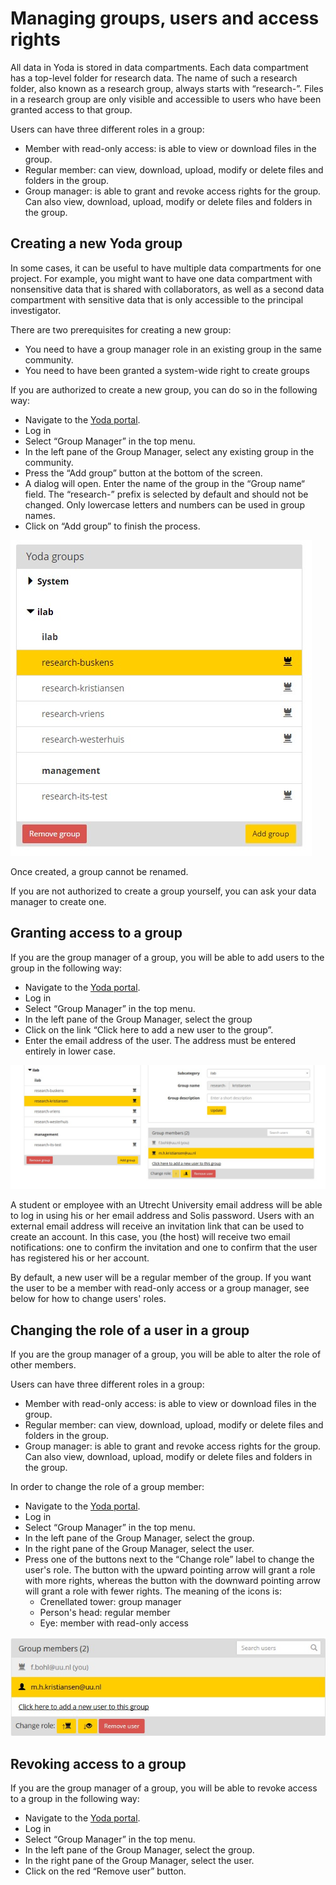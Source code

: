 # Managing groups, users and access rights

All data in Yoda is stored in data compartments. Each data compartment has a top-level folder for research data.
The name of such a research folder, also known as a research group, always starts with &ldquo;research-&rdquo;.
Files in a research group are only visible and accessible to users who have been granted access to that group.

Users can have three different roles in a group:
- Member with read-only access: is able to view or download files in the group.
- Regular member: can view, download, upload, modify or delete files and folders in the group.
- Group manager: is able to grant and revoke access rights for the group. Can also view, download, upload, modify
  or delete files and folders in the group.

## Creating a new Yoda group

In some cases, it can be useful to have multiple data compartments for one project. For example, you might want to
have one data compartment with nonsensitive data that is shared with collaborators, as well as a second data
compartment with sensitive data that is only accessible to the principal investigator. 

There are two prerequisites for creating a new group:
- You need to have a group manager role in an existing group in the same community.
- You need to have been granted a system-wide right to create groups  

If you are authorized to create a new group, you can do so in the following way:
- Navigate to the [Yoda portal](../getting-started/getting-started-portal.html).
- Log in
- Select &ldquo;Group Manager&rdquo; in the top menu.
- In the left pane of the Group Manager, select any existing group in the community.
- Press the &ldquo;Add group&rdquo; button at the bottom of the screen.
- A dialog will open. Enter the name of the group in the &ldquo;Group name&ldquo; field. The &ldquo;research-&rdquo; prefix
  is selected by default and should not be changed. Only lowercase letters and numbers can be used in group names.
- Click on &ldquo;Add group&rdquo; to finish the process.

![create Yoda group](create-user-group.jpg)

Once created, a group cannot be renamed.

If you are not authorized to create a group yourself, you can ask your data manager to create one.

## Granting access to a group

If you are the group manager of a group, you will be able to add users to the group in the following way:
- Navigate to the [Yoda portal](../getting-started/getting-started-portal.html).
- Log in
- Select &ldquo;Group Manager&rdquo; in the top menu.
- In the left pane of the Group Manager, select the group
- Click on the link &ldquo;Click here to add a new user to the group&rdquo;.
- Enter the email address of the user. The address must be entered entirely in lower case.

![Adding user](Adding-user.jpg)

A student or employee with an Utrecht University email address will be able to log in using his or her email address and
Solis password. Users with an external email address will receive an invitation link that can be used to create an account.
In this case, you (the host) will receive two email notifications: one to confirm the invitation and one to confirm that the user has
registered his or her account.

By default, a new user will be a regular member of the group. If you want the user to be a member with read-only access or
a group manager, see below for how to change users' roles.

## Changing the role of a user in a group

If you are the group manager of a group, you will be able to alter the role of other members.

Users can have three different roles in a group:
- Member with read-only access: is able to view or download files in the group.
- Regular member: can view, download, upload, modify or delete files and folders in the group.
- Group manager: is able to grant and revoke access rights for the group. Can also view, download, upload, modify
  or delete files and folders in the group.

In order to change the role of a group member:
- Navigate to the [Yoda portal](../getting-started/getting-started-portal.html).
- Log in
- Select &ldquo;Group Manager&rdquo; in the top menu.
- In the left pane of the Group Manager, select the group.
- In the right pane of the Group Manager, select the user.
- Press one of the buttons next to the &ldquo;Change role&rdquo; label to change the user's role.
  The button with the upward pointing arrow will grant a role with more rights, whereas the button
  with the downward pointing arrow will grant a role with fewer rights. The meaning of the icons is:
   * Crenellated tower: group manager
   * Person's head: regular member
   * Eye: member with read-only access

![Setting user rights](Setting-user-rights.jpg)

## Revoking access to a group

If you are the group manager of a group, you will be able to revoke access to a group in the following way:
- Navigate to the [Yoda portal](../getting-started/getting-started-portal.html).
- Log in
- Select &ldquo;Group Manager&rdquo; in the top menu.
- In the left pane of the Group Manager, select the group.
- In the right pane of the Group Manager, select the user.
- Click on the red &ldquo;Remove user&rdquo; button.
